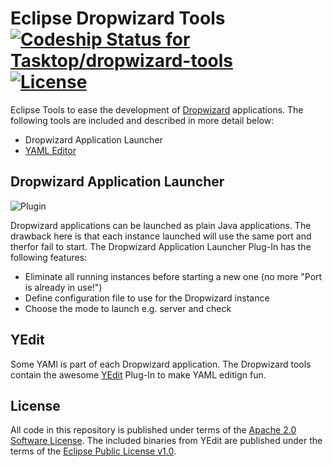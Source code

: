 # Eclipse Dropwizard Tools [ ![Codeship Status for Tasktop/dropwizard-tools](https://codeship.com/projects/90854c80-ab14-0133-943f-4a9cc2c4d260/status?branch=master)](https://codeship.com/projects/131204)[![License](http://img.shields.io/badge/license-Apache%202.0-blue.svg)](http://www.apache.org/licenses/LICENSE-2.0)
Eclipse Tools to ease the development of [Dropwizard](http://www.dropwizard.io) applications. The following tools are included and described in more detail below:
* Dropwizard Application Launcher
* [YAML Editor](https://github.com/oyse/yedit)

## Dropwizard Application Launcher

![Plugin](https://cloud.githubusercontent.com/assets/289648/12718807/39405a6c-c8f1-11e5-8694-64681d828aa4.png)

Dropwizard applications can be launched as plain Java applications. The drawback here is that each instance launched will use the same port and therfor fail to start. The Dropwizard Application Launcher Plug-In has the following features:
* Eliminate all running instances before starting a new one (no more "Port is already in use!")
* Define configuration file to use for the Dropwizard instance
* Choose the mode to launch e.g. server and check

## YEdit 
Some YAMl is part of each Dropwizard application. The Dropwizard tools contain the awesome [YEdit](https://github.com/oyse/yedit) Plug-In to make YAML editign fun.

## License
All code in this repository is published under terms of the [Apache 2.0 Software License](http://www.apache.org/licenses/LICENSE-2.0). The included binaries from YEdit are published under the terms of the [Eclipse Public License v1.0](https://www.eclipse.org/legal/epl-v10.html).